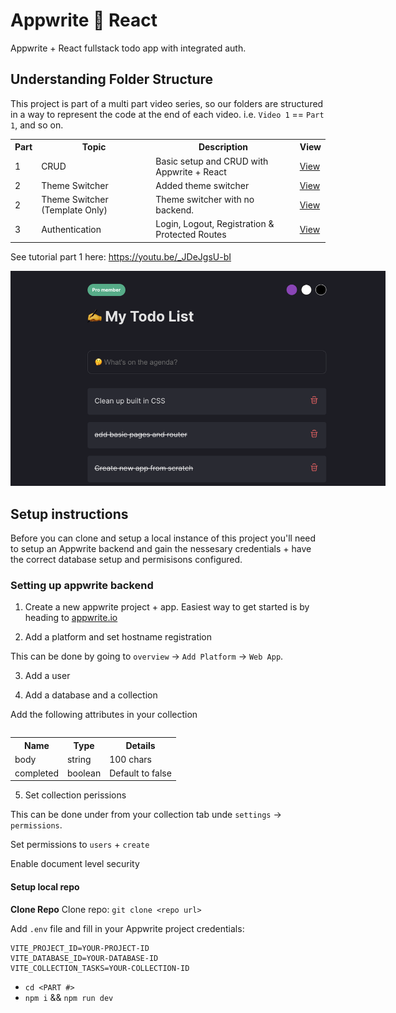 # Appwrite 🤝 React

Appwrite + React fullstack todo app with integrated auth.

## Understanding Folder Structure

This project is part of a multi part video series, so our folders are structured in a way to represent the code at the end of each video. i.e. `Video 1` == `Part 1`, and so on.

<table>
    <tr>
        <th>Part</th>
        <th>Topic</th>
        <th>Description</th>
        <th>View</th>
    </tr>
    <tr>
        <td>1</td>
        <td>CRUD</td>
        <td>Basic setup and CRUD with Appwrite + React</td>
        <td><a href="/Part-1/">View</a></td>
    </tr>
    <tr>
        <td>2</td>
        <td>Theme Switcher</td>
        <td>Added theme switcher</td>
        <td><a href="/Part-2/">View</a></td>
    </tr>
    <tr>
        <td>2</td>
        <td>Theme Switcher (Template Only)</td>
        <td>Theme switcher with no backend.</td>
        <td><a href="/Part-2-Template-Only">View</a></td>
    </tr>
    <tr>
        <td>3</td>
        <td>Authentication</td>
        <td>Login, Logout, Registration & Protected Routes</td>
        <td><a href="/Part-3/">View</a></td>
    </tr>
<table/>

See tutorial part 1 here: https://youtu.be/_JDeJgsU-bI

<img style="max-width:600px" src="./assets/notes.png"/>

## Setup instructions

Before you can clone and setup a local instance of this project you'll need to setup an Appwrite backend and gain the nessesary credentials + have the correct database setup and permisisons configured.

### Setting up appwrite backend

1. Create a new appwrite project + app. Easiest way to get started is by heading to [appwrite.io](https://appwrite.io/)

2. Add a platform and set hostname registration

This can be done by going to `overview` -> `Add Platform` -> `Web App`.

3. Add a user

4. Add a database and a collection

Add the following attributes in your collection

<table>
    <tr>    
        <th>Name</th>
        <th>Type</th>
        <th>Details</th>
    <tr>
    <tr>    
        <td>body</td>
        <td>string</td>
        <td>100 chars</td>
    <tr>
    <tr>    
        <td>completed</td>
        <td>boolean</td>
        <td>Default to false</td>
    <tr>
</table>

5. Set collection perissions

This can be done under from your collection tab unde `settings` -> `permissions`.

Set permissions to `users` + `create`

Enable document level security

#### Setup local repo

**Clone Repo**
Clone repo: `git clone <repo url>`

Add `.env` file and fill in your Appwrite project credentials:

```
VITE_PROJECT_ID=YOUR-PROJECT-ID
VITE_DATABASE_ID=YOUR-DATABASE-ID
VITE_COLLECTION_TASKS=YOUR-COLLECTION-ID
```

-   `cd <PART #>`
-   `npm i` && `npm run dev`

